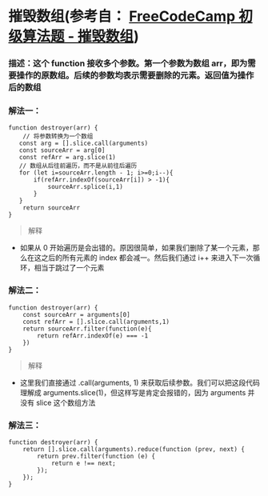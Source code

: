 # 摧毁数组(参考自： [FreeCodeCamp 初级算法题 - 摧毁数组](https://singsing.io/blog/fcc/basic-seek-and-destroy/#more))
### 描述：这个 function 接收多个参数。第一个参数为数组 arr，即为需要操作的原数组。后续的参数均表示需要删除的元素。返回值为操作后的数组
### 解法一：
```
function destroyer(arr) {
    // 将参数转换为一个数组
   const arg = [].slice.call(arguments)
   const sourceArr = arg[0]
   const refArr = arg.slice(1)
   // 数组从后往前遍历，而不是从前往后遍历
   for (let i=sourceArr.length - 1; i>=0;i--){
       if(refArr.indexOf(sourceArr[i]) > -1){
           sourceArr.splice(i,1)
       }
   }
    return sourceArr
}

```
> 解释
 * 如果从 0 开始遍历是会出错的。原因很简单，如果我们删除了某一个元素，那么在这之后的所有元素的 index 都会减一。然后我们通过 i++ 来进入下一次循环，相当于跳过了一个元素
### 解法二：
```
function destroyer(arr) {
    const sourceArr = arguments[0]
    const refArr = [].slice.call(arguments,1)
    return sourceArr.filter(function(e){
        return refArr.indexOf(e) === -1
    })
}
```
> 解释
* 这里我们直接通过 .call(arguments, 1) 来获取后续参数。我们可以把这段代码理解成 arguments.slice(1)，但这样写是肯定会报错的，因为 arguments 并没有 slice 这个数组方法
### 解法三：
```
function destroyer(arr) {
    return [].slice.call(arguments).reduce(function (prev, next) {
        return prev.filter(function (e) {
            return e !== next;
        });
    });
}
```
